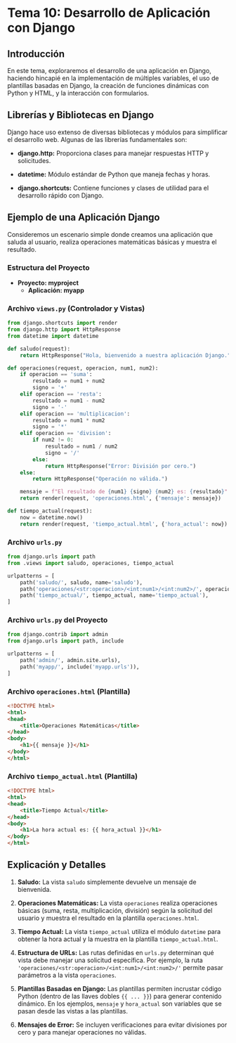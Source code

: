 # Tema 10: Desarrollo de Aplicación con Django

## Introducción

En este tema, exploraremos el desarrollo de una aplicación en Django, haciendo hincapié en la implementación de múltiples variables, el uso de plantillas basadas en Django, la creación de funciones dinámicas con Python y HTML, y la interacción con formularios.

## Librerías y Bibliotecas en Django

Django hace uso extenso de diversas bibliotecas y módulos para simplificar el desarrollo web. Algunas de las librerías fundamentales son:

- **django.http:** Proporciona clases para manejar respuestas HTTP y solicitudes.

- **datetime:** Módulo estándar de Python que maneja fechas y horas.

- **django.shortcuts:** Contiene funciones y clases de utilidad para el desarrollo rápido con Django.

## Ejemplo de una Aplicación Django

Consideremos un escenario simple donde creamos una aplicación que saluda al usuario, realiza operaciones matemáticas básicas y muestra el resultado.

### Estructura del Proyecto

- **Proyecto: myproject**
  - **Aplicación: myapp**

### Archivo `views.py` (Controlador y Vistas)

```python
from django.shortcuts import render
from django.http import HttpResponse
from datetime import datetime

def saludo(request):
    return HttpResponse("Hola, bienvenido a nuestra aplicación Django.")

def operaciones(request, operacion, num1, num2):
    if operacion == 'suma':
        resultado = num1 + num2
        signo = '+'
    elif operacion == 'resta':
        resultado = num1 - num2
        signo = '-'
    elif operacion == 'multiplicacion':
        resultado = num1 * num2
        signo = '*'
    elif operacion == 'division':
        if num2 != 0:
            resultado = num1 / num2
            signo = '/'
        else:
            return HttpResponse("Error: División por cero.")
    else:
        return HttpResponse("Operación no válida.")

    mensaje = f"El resultado de {num1} {signo} {num2} es: {resultado}"
    return render(request, 'operaciones.html', {'mensaje': mensaje})

def tiempo_actual(request):
    now = datetime.now()
    return render(request, 'tiempo_actual.html', {'hora_actual': now})
```

### Archivo `urls.py`

```python
from django.urls import path
from .views import saludo, operaciones, tiempo_actual

urlpatterns = [
    path('saludo/', saludo, name='saludo'),
    path('operaciones/<str:operacion>/<int:num1>/<int:num2>/', operaciones, name='operaciones'),
    path('tiempo_actual/', tiempo_actual, name='tiempo_actual'),
]
```

### Archivo `urls.py` del Proyecto

```python
from django.contrib import admin
from django.urls import path, include

urlpatterns = [
    path('admin/', admin.site.urls),
    path('myapp/', include('myapp.urls')),
]
```

### Archivo `operaciones.html` (Plantilla)

```html
<!DOCTYPE html>
<html>
<head>
    <title>Operaciones Matemáticas</title>
</head>
<body>
    <h1>{{ mensaje }}</h1>
</body>
</html>
```

### Archivo `tiempo_actual.html` (Plantilla)

```html
<!DOCTYPE html>
<html>
<head>
    <title>Tiempo Actual</title>
</head>
<body>
    <h1>La hora actual es: {{ hora_actual }}</h1>
</body>
</html>
```

## Explicación y Detalles

1. **Saludo:** La vista `saludo` simplemente devuelve un mensaje de bienvenida.

2. **Operaciones Matemáticas:** La vista `operaciones` realiza operaciones básicas (suma, resta, multiplicación, división) según la solicitud del usuario y muestra el resultado en la plantilla `operaciones.html`.

3. **Tiempo Actual:** La vista `tiempo_actual` utiliza el módulo `datetime` para obtener la hora actual y la muestra en la plantilla `tiempo_actual.html`.

4. **Estructura de URLs:** Las rutas definidas en `urls.py` determinan qué vista debe manejar una solicitud específica. Por ejemplo, la ruta `'operaciones/<str:operacion>/<int:num1>/<int:num2>/'` permite pasar parámetros a la vista `operaciones`.

5. **Plantillas Basadas en Django:** Las plantillas permiten incrustar código Python (dentro de las llaves dobles `{{ ... }}`) para generar contenido dinámico. En los ejemplos, `mensaje` y `hora_actual` son variables que se pasan desde las vistas a las plantillas.

6. **Mensajes de Error:** Se incluyen verificaciones para evitar divisiones por cero y para manejar operaciones no válidas.

